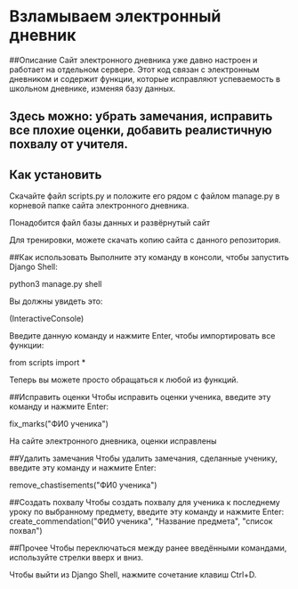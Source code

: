 # Взламываем электронный дневник
##Описание
Сайт электронного дневника уже давно настроен и работает на отдельном сервере.
Этот код связан с электронным дневником и содержит функции, которые исправляют успеваемость в школьном дневнике, изменяя базу данных. 

## Здесь можно: убрать замечания, исправить все плохие оценки, добавить реалистичную похвалу от учителя.

## Как установить
Скачайте файл scripts.py и положите его рядом с файлом manage.py в корневой папке сайта электронного дневника.

Понадобится файл базы данных и развёрнутый сайт

Для тренировки, можете скачать копию сайта с данного репозитория.

##Как использовать
Выполните эту команду в консоли, чтобы запустить Django Shell:

python3 manage.py shell


Вы должны увидеть это:

(InteractiveConsole)
>>>
 

Введите данную команду и нажмите Enter, чтобы импортировать все функции:

from scripts import *


Теперь вы можете просто обращаться к любой из функций.

##Исправить оценки
Чтобы исправить оценки ученика, введите эту команду и нажмите Enter:

fix_marks("ФИ0 ученика")

На сайте электронного дневника, оценки исправлены

##Удалить замечания
Чтобы удалить замечания, сделанные ученику, введите эту команду и нажмите Enter:

remove_chastisements("ФИ0 ученика")

##Создать похвалу
Чтобы создать похвалу для ученика к последнему уроку по выбранному предмету, введите эту команду и нажмите Enter:
create_commendation("ФИ0 ученика", "Название предмета", "список похвал")

##Прочее
Чтобы переключаться между ранее введёнными командами, используйте стрелки вверх и вниз.

Чтобы выйти из Django Shell, нажмите сочетание клавиш Ctrl+D.
